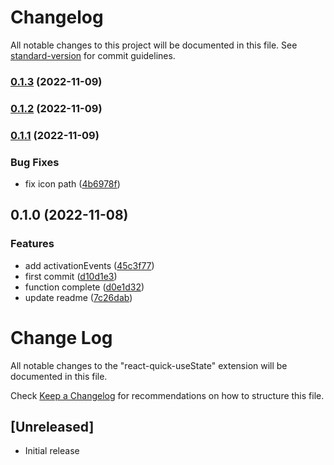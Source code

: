 # Changelog

All notable changes to this project will be documented in this file. See [standard-version](https://github.com/conventional-changelog/standard-version) for commit guidelines.

### [0.1.3](https://github.com/a145789/vscode-quick-useState/compare/v0.1.2...v0.1.3) (2022-11-09)

### [0.1.2](https://github.com/a145789/vscode-quick-useState/compare/v0.1.1...v0.1.2) (2022-11-09)

### [0.1.1](https://github.com/a145789/vscode-quick-useState/compare/v0.1.0...v0.1.1) (2022-11-09)


### Bug Fixes

* fix icon path ([4b6978f](https://github.com/a145789/vscode-quick-useState/commit/4b6978f47c81b722ab6e5a9c0db035ca2893436a))

## 0.1.0 (2022-11-08)


### Features

* add activationEvents ([45c3f77](https://github.com/a145789/vscode-quick-useState/commit/45c3f773296fe8df59f2973c50d1012e990a21d6))
* first commit ([d10d1e3](https://github.com/a145789/vscode-quick-useState/commit/d10d1e3ec86bb30b0262d9aa773fc330d36a31a4))
* function complete ([d0e1d32](https://github.com/a145789/vscode-quick-useState/commit/d0e1d32769adaa260f43dbc61b823a10aaf9ee2f))
* update readme ([7c26dab](https://github.com/a145789/vscode-quick-useState/commit/7c26dab7af10cf451b84aca2f7805c2057979e4d))

# Change Log

All notable changes to the "react-quick-useState" extension will be documented in this file.

Check [Keep a Changelog](http://keepachangelog.com/) for recommendations on how to structure this file.

## [Unreleased]

- Initial release